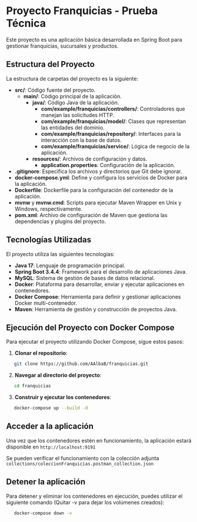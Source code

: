 # Proyecto Franquicias - Prueba Técnica

Este proyecto es una aplicación básica desarrollada en Spring Boot para gestionar franquicias, sucursales y productos.

## Estructura del Proyecto

La estructura de carpetas del proyecto es la siguiente:

- **src/**: Código fuente del proyecto.
  - **main/**: Código principal de la aplicación.
    - **java/**: Código Java de la aplicación.
      - **com/example/franquicias/controllers/**: Controladores que manejan las solicitudes HTTP.
      - **com/example/franquicias/model/**: Clases que representan las entidades del dominio.
      - **com/example/franquicias/repository/**: Interfaces para la interacción con la base de datos.
      - **com/example/franquicias/service/**: Lógica de negocio de la aplicación.
    - **resources/**: Archivos de configuración y datos.
      - **application.properties**: Configuración de la aplicación.
- **.gitignore**: Especifica los archivos y directorios que Git debe ignorar.
- **docker-compose.yml**: Define y configura los servicios de Docker para la aplicación.
- **Dockerfile**: Dockerfile para la configuración del contenedor de la aplicación.
- **mvnw** y **mvnw.cmd**: Scripts para ejecutar Maven Wrapper en Unix y Windows, respectivamente.
- **pom.xml**: Archivo de configuración de Maven que gestiona las dependencias y plugins del proyecto.

## Tecnologías Utilizadas

El proyecto utiliza las siguientes tecnologías:

- **Java 17**: Lenguaje de programación principal.
- **Spring Boot 3.4.4**: Framework para el desarrollo de aplicaciones Java.
- **MySQL**: Sistema de gestión de bases de datos relacional.
- **Docker**: Plataforma para desarrollar, enviar y ejecutar aplicaciones en contenedores.
- **Docker Compose**: Herramienta para definir y gestionar aplicaciones Docker multi-contenedor.
- **Maven**: Herramienta de gestión y construcción de proyectos Java.

## Ejecución del Proyecto con Docker Compose

Para ejecutar el proyecto utilizando Docker Compose, sigue estos pasos:

1. **Clonar el repositorio**:

```bash
   git clone https://github.com/AAlbaB/franquicias.git
```

2. **Navegar al directorio del proyecto**:

```bash
   cd franquicias
```

3. **Construir y ejecutar los contenedores**:

```bash
   docker-compose up --build -d
```

## Acceder a la aplicación

Una vez que los contenedores estén en funcionamiento, la aplicación estará disponible en `http://localhost:9191`

Se pueden verificar el funcionamiento con la colección adjunta `collections/coleccionFranquicias.postman_collection.json`

## Detener la aplicación
Para detener y eliminar los contenedores en ejecución, puedes utilizar el siguiente comando (Quitar -v para dejar los volúmenes creados):

```bash
   docker-compose down -v
```
